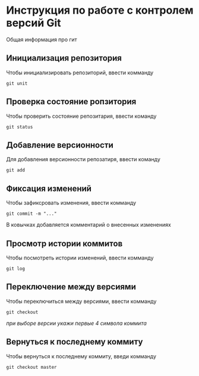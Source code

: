 # **Инструкция по работе с контролем версий Git**

Общая информация про гит

## Инициализация репозитория

Чтобы инициализировать репозиторий, ввести комманду

    git unit

## Проверка состояние ропзитория

Чтобы проверить состояние репозитария, ввести команду

    git status  

## Добавление версионности

Для добавления версионности репозатиря, ввести команду

    git add


## Фиксация изменений

Чтобы зафиксровать изменения, ввести комманду

    git commit -m "..."

В ковычках добавляется комментарий о внесенных изменениях

## Просмотр истории коммитов

 Чтобы посмотреть истории изменений, ввести комманду

    git log

## Переключение между версиями

 Чтобы переключиться между версиями, ввести комманду

    git checkout
*при выборе версии укажи первые 4 символа коммита*

## Вернуться к последнему коммиту

Чтобы вернуться к последнему коммиту, введи комманду

    git checkout master
    
